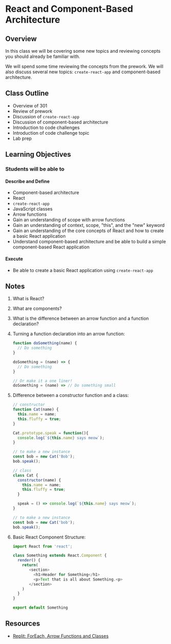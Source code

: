 # React and Component-Based Architecture

## Overview

In this class we will be covering some new topics and reviewing concepts you should already be familiar with.

We will spend some time reviewing the concepts from the prework. We will also discuss several new topics: `create-react-app` and component-based architecture.

## Class Outline

- Overview of 301
- Review of prework
- Discussion of `create-react-app`
- Discussion of component-based architecture
- Introduction to code challenges
- Introduction of code challenge topic
- Lab prep

## Learning Objectives

### Students will be able to

#### Describe and Define

- Component-based architecture
- React
- `create-react-app`
- JavaScript classes
- Arrow functions
- Gain an understanding of scope with arrow functions
- Gain an understanding of context, scope, "this", and the "new" keyword
- Gain an understanding of the core concepts of React and how to create a basic React application
- Understand component-based architecture and be able to build a simple component-based React application

#### Execute

- Be able to create a basic React application using `create-react-app`

## Notes

1. What is React?
1. What are components?
1. What is the difference between an arrow function and a function declaration?
1. Turning a function declaration into an arrow function:

   ```javascript
   function doSomething(name) {
     // Do something
   }

   doSomething = (name) => {
     // Do something
   }

   // Or make it a one liner!
   doSomething = (name) => // Do something small
   ```

1. Difference between a constructor function and a class:

   ```javascript
   // constructor
   function Cat(name) {
     this.name = name;
     this.fluffy = true;
   }

   Cat.prototype.speak = function(){
     console.log(`${this.name} says meow`);
   }

   // to make a new instance
   const bob = new Cat('Bob');
   bob.speak();

   // class
   class Cat {
     constructor(name) {
       this.name = name;
       this.fluffy = true;
     }

     speak = () => console.log(`${this.name} says meow`);
   }

   // to make a new instance
   const bob = new Cat('bob');
   bob.speak();
   ```

1. Basic React Component Structure:

   ```javascript
   import React from 'react';

   class Something extends React.Component {
     render() {
       return(
          <section>
            <h1>Header for Something</h1>
            <p>Text that is all about Something.<p>
          </section>
       )
     }
   }

   export default Something
   ```

## Resources

- [Replit: ForEach, Arrow Functions and Classes](https://replit.com/@sheyna/FrontCriticalRecursion#index.js)
